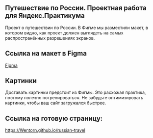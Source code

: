 ## Путешествие по России. Проектная работа для Яндекс.Практикума
Проект о путешествии по России. В Фигме мы разместили макет, в котором видно, как проект должен выглядеть на самых распространённых разрешениях экранов.

## Ссылка на макет в Figma

[Figma](https://www.figma.com/file/5S2WSbEFL6awjVWJ0NWL8Q/Sprint-3_-Russia-_-desktop-%2B-mobile?node-id=62863%3A634&t=mYZfYwat6NDgkUwy-0)

## Картинки

Доставать картинки предстоит из Фигмы. Это расхожая практика, поэтому полезно потренироваться. Не забудьте оптимизировать картинки, чтобы ваш сайт загружался быстрее.

## Ссылка на готовую страницу:
https://Wentorn.github.io/russian-travel